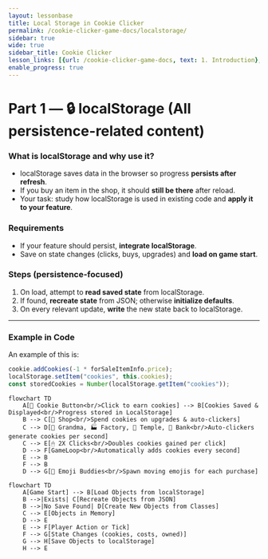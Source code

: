 ```yaml
---
layout: lessonbase
title: Local Storage in Cookie Clicker
permalink: /cookie-clicker-game-docs/localstorage/
sidebar: true
wide: true
sidebar_title: Cookie Clicker
lesson_links: [{url: /cookie-clicker-game-docs, text: 1. Introduction}, {url: /cookie-clicker-game-docs/oop, text: 2. OOP}, {url: /cookie-clicker-game-docs/class-architecture, text: 3. Classes}, {url: /cookie-clicker-game-docs/local-storage, text: 4. Localstorage},{url: /cookie-clicker-game-docs/quiz, text: 5. OOP Quiz}]
enable_progress: true
---
```


# Part 1 — 🔒 localStorage (All persistence-related content)

### What is localStorage and why use it?
- localStorage saves data in the browser so progress **persists after refresh**.
- If you buy an item in the shop, it should **still be there** after reload.
- Your task: study how localStorage is used in existing code and **apply it to your feature**.

### Requirements
- If your feature should persist, **integrate localStorage**.
- Save on state changes (clicks, buys, upgrades) and **load on game start**.

### Steps (persistence-focused)
1. On load, attempt to **read saved state** from localStorage.
2. If found, **recreate state** from JSON; otherwise **initialize defaults**.
3. On every relevant update, **write** the new state back to localStorage.

---

### Example in Code

An example of this is:

```js
cookie.addCookies(-1 * forSaleItemInfo.price);
localStorage.setItem("cookies", this.cookies);
const storedCookies = Number(localStorage.getItem("cookies"));
```

```mermaid
flowchart TD
    A[🍪 Cookie Button<br/>Click to earn cookies] --> B[Cookies Saved & Displayed<br/>Progress stored in LocalStorage]
    B --> C[🛒 Shop<br/>Spend cookies on upgrades & auto-clickers]
    C --> D[👵 Grandma, 🏭 Factory, 🥭 Temple, 🏦 Bank<br/>Auto-clickers generate cookies per second]
    C --> E[🖱 2X Clicks<br/>Doubles cookies gained per click]
    D --> F[GameLoop<br/>Automatically adds cookies every second]
    E --> B
    F --> B
    D --> G[🎉 Emoji Buddies<br/>Spawn moving emojis for each purchase]
```

```mermaid
flowchart TD
    A[Game Start] --> B[Load Objects from localStorage]
    B -->|Exists| C[Recreate Objects from JSON]
    B -->|No Save Found| D[Create New Objects from Classes]
    C --> E[Objects in Memory]
    D --> E
    E --> F[Player Action or Tick]
    F --> G[State Changes (cookies, costs, owned)]
    G --> H[Save Objects to localStorage]
    H --> E
```
